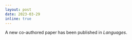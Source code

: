 ```yaml
---
layout: post
date: 2023-03-29
inline: true
---
```

A new co-authored paper has been published in <i>Languages</i>.